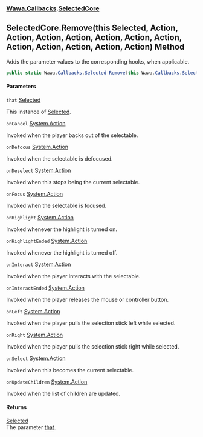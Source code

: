 ### [Wawa.Callbacks](Wawa.Callbacks.md 'Wawa.Callbacks').[SelectedCore](SelectedCore.md 'Wawa.Callbacks.SelectedCore')

## SelectedCore.Remove(this Selected, Action, Action, Action, Action, Action, Action, Action, Action, Action, Action, Action, Action) Method

Adds the parameter values to the corresponding hooks, when applicable.

```csharp
public static Wawa.Callbacks.Selected Remove(this Wawa.Callbacks.Selected that, System.Action onCancel=null, System.Action onDefocus=null, System.Action onDeselect=null, System.Action onFocus=null, System.Action onHighlight=null, System.Action onHighlightEnded=null, System.Action onInteract=null, System.Action onInteractEnded=null, System.Action onLeft=null, System.Action onRight=null, System.Action onSelect=null, System.Action onUpdateChildren=null);
```
#### Parameters

<a name='Wawa.Callbacks.SelectedCore.Remove(thisWawa.Callbacks.Selected,System.Action,System.Action,System.Action,System.Action,System.Action,System.Action,System.Action,System.Action,System.Action,System.Action,System.Action,System.Action).that'></a>

`that` [Selected](Selected.md 'Wawa.Callbacks.Selected')

This instance of [Selected](Selected.md 'Wawa.Callbacks.Selected').

<a name='Wawa.Callbacks.SelectedCore.Remove(thisWawa.Callbacks.Selected,System.Action,System.Action,System.Action,System.Action,System.Action,System.Action,System.Action,System.Action,System.Action,System.Action,System.Action,System.Action).onCancel'></a>

`onCancel` [System.Action](https://docs.microsoft.com/en-us/dotnet/api/System.Action 'System.Action')

Invoked when the player backs out of the selectable.

<a name='Wawa.Callbacks.SelectedCore.Remove(thisWawa.Callbacks.Selected,System.Action,System.Action,System.Action,System.Action,System.Action,System.Action,System.Action,System.Action,System.Action,System.Action,System.Action,System.Action).onDefocus'></a>

`onDefocus` [System.Action](https://docs.microsoft.com/en-us/dotnet/api/System.Action 'System.Action')

Invoked when the selectable is defocused.

<a name='Wawa.Callbacks.SelectedCore.Remove(thisWawa.Callbacks.Selected,System.Action,System.Action,System.Action,System.Action,System.Action,System.Action,System.Action,System.Action,System.Action,System.Action,System.Action,System.Action).onDeselect'></a>

`onDeselect` [System.Action](https://docs.microsoft.com/en-us/dotnet/api/System.Action 'System.Action')

Invoked when this stops being the current selectable.

<a name='Wawa.Callbacks.SelectedCore.Remove(thisWawa.Callbacks.Selected,System.Action,System.Action,System.Action,System.Action,System.Action,System.Action,System.Action,System.Action,System.Action,System.Action,System.Action,System.Action).onFocus'></a>

`onFocus` [System.Action](https://docs.microsoft.com/en-us/dotnet/api/System.Action 'System.Action')

Invoked when the selectable is focused.

<a name='Wawa.Callbacks.SelectedCore.Remove(thisWawa.Callbacks.Selected,System.Action,System.Action,System.Action,System.Action,System.Action,System.Action,System.Action,System.Action,System.Action,System.Action,System.Action,System.Action).onHighlight'></a>

`onHighlight` [System.Action](https://docs.microsoft.com/en-us/dotnet/api/System.Action 'System.Action')

Invoked whenever the highlight is turned on.

<a name='Wawa.Callbacks.SelectedCore.Remove(thisWawa.Callbacks.Selected,System.Action,System.Action,System.Action,System.Action,System.Action,System.Action,System.Action,System.Action,System.Action,System.Action,System.Action,System.Action).onHighlightEnded'></a>

`onHighlightEnded` [System.Action](https://docs.microsoft.com/en-us/dotnet/api/System.Action 'System.Action')

Invoked whenever the highlight is turned off.

<a name='Wawa.Callbacks.SelectedCore.Remove(thisWawa.Callbacks.Selected,System.Action,System.Action,System.Action,System.Action,System.Action,System.Action,System.Action,System.Action,System.Action,System.Action,System.Action,System.Action).onInteract'></a>

`onInteract` [System.Action](https://docs.microsoft.com/en-us/dotnet/api/System.Action 'System.Action')

Invoked when the player interacts with the selectable.

<a name='Wawa.Callbacks.SelectedCore.Remove(thisWawa.Callbacks.Selected,System.Action,System.Action,System.Action,System.Action,System.Action,System.Action,System.Action,System.Action,System.Action,System.Action,System.Action,System.Action).onInteractEnded'></a>

`onInteractEnded` [System.Action](https://docs.microsoft.com/en-us/dotnet/api/System.Action 'System.Action')

Invoked when the player releases the mouse or controller button.

<a name='Wawa.Callbacks.SelectedCore.Remove(thisWawa.Callbacks.Selected,System.Action,System.Action,System.Action,System.Action,System.Action,System.Action,System.Action,System.Action,System.Action,System.Action,System.Action,System.Action).onLeft'></a>

`onLeft` [System.Action](https://docs.microsoft.com/en-us/dotnet/api/System.Action 'System.Action')

Invoked when the player pulls the selection stick left while selected.

<a name='Wawa.Callbacks.SelectedCore.Remove(thisWawa.Callbacks.Selected,System.Action,System.Action,System.Action,System.Action,System.Action,System.Action,System.Action,System.Action,System.Action,System.Action,System.Action,System.Action).onRight'></a>

`onRight` [System.Action](https://docs.microsoft.com/en-us/dotnet/api/System.Action 'System.Action')

Invoked when the player pulls the selection stick right while selected.

<a name='Wawa.Callbacks.SelectedCore.Remove(thisWawa.Callbacks.Selected,System.Action,System.Action,System.Action,System.Action,System.Action,System.Action,System.Action,System.Action,System.Action,System.Action,System.Action,System.Action).onSelect'></a>

`onSelect` [System.Action](https://docs.microsoft.com/en-us/dotnet/api/System.Action 'System.Action')

Invoked when this becomes the current selectable.

<a name='Wawa.Callbacks.SelectedCore.Remove(thisWawa.Callbacks.Selected,System.Action,System.Action,System.Action,System.Action,System.Action,System.Action,System.Action,System.Action,System.Action,System.Action,System.Action,System.Action).onUpdateChildren'></a>

`onUpdateChildren` [System.Action](https://docs.microsoft.com/en-us/dotnet/api/System.Action 'System.Action')

Invoked when the list of children are updated.

#### Returns
[Selected](Selected.md 'Wawa.Callbacks.Selected')  
The parameter [that](SelectedCore.Remove(Selected,Action,Action,Action,Action,Action,Action,Action,Action,Action,Action,Action,Action).md#Wawa.Callbacks.SelectedCore.Remove(thisWawa.Callbacks.Selected,System.Action,System.Action,System.Action,System.Action,System.Action,System.Action,System.Action,System.Action,System.Action,System.Action,System.Action,System.Action).that 'Wawa.Callbacks.SelectedCore.Remove(this Wawa.Callbacks.Selected, System.Action, System.Action, System.Action, System.Action, System.Action, System.Action, System.Action, System.Action, System.Action, System.Action, System.Action, System.Action).that').